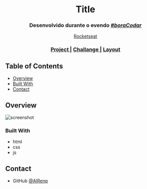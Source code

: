 <h1 align="center">Title</h1>

<div align="center">
    <h3> Desenvolvido durante o evendo <i> <u> #boraCodar </u> </i>  </h3> 
    <a href="https://rocketseat.com.br">Rocketseat</a>
</div>

<div align="center">
  <h3>
    <a href="https://alrenp.github.io/foguetes/boraCodar/03-buttons-and-cursors/">
      Project 
    </a>
    |
    <a href="https://www.rocketseat.com.br/boracodar/desafios-anteriores/botoes-e-cursores-desafio-03">
      Challange
    </a>
    |
    <a href="https://www.figma.com/community/file/1197534710257750520">
      Layout
    </a>
  </h3>
</div>

## Table of Contents

- [Overview](#overview)
- [Built With](#built-with)
- [Contact](#contact)

## Overview

![screenshot](.github/preview.png)

### Built With
- html
- css
- js

## Contact

- GitHub [@AlRenp](https://github.com/alrenp)
